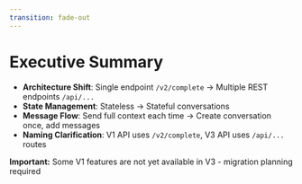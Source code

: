 ```yaml
---
transition: fade-out
---
```


# Executive Summary

<v-clicks>

- **Architecture Shift**: Single endpoint `/v2/complete` → Multiple REST endpoints `/api/...`
- **State Management**: Stateless → Stateful conversations  
- **Message Flow**: Send full context each time → Create conversation once, add messages
- **Naming Clarification**: V1 API uses `/v2/complete`, V3 API uses `/api/...` routes

</v-clicks>

<div v-click class="mt-8 p-4 bg-red-100 border-l-4 border-red-500 text-red-700">
  <strong>Important:</strong> Some V1 features are not yet available in V3 - migration planning required
</div>